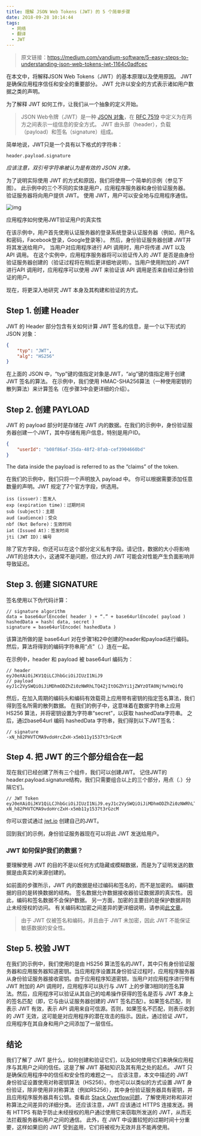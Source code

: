 ```yaml
---
title: 理解 JSON Web Tokens (JWT) 的 5 个简单步骤
date: 2018-09-28 10:14:44
tags: 
  - 网络
  - 翻译
  - JWT
---
```


> 原文链接：https://medium.com/vandium-software/5-easy-steps-to-understanding-json-web-tokens-jwt-1164c0adfcec

在本文中，将解释JSON Web Tokens（JWT）的基本原理以及使用原因。 JWT 是确保应用程序信任和安全的重要部分。 JWT 允许以安全的方式表示诸如用户数据之类的声明。

为了解释 JWT 如何工作，让我们从一个抽象的定义开始。

> JSON Web令牌（JWT）是一种 [JSON 对象](http://www.w3schools.com/json/)，在 [RFC 7519](https://tools.ietf.org/html/rfc7519) 中定义为在两方之间表示一组信息的安全方式。 JWT 由头部（header），负载（payload）和签名（signature）组成。


简单地说，JWT只是一个具有以下格式的字符串：

```
header.payload.signature
```

*应该注意，双引号字符串被认为是有效的 JSON 对象。*

<!-- more -->

为了说明实际使用 JWT 的方式和原因，我们将使用一个简单的示例（参见下图）。 此示例中的三个不同的实体是用户，应用程序服务器和身份验证服务器。 验证服务器将向用户提供 JWT。 使用 JWT，用户可以安全地与应用程序通信。

![img](https://cdn-images-1.medium.com/max/1600/1*SSXUQJ1dWjiUrDoKaaiGLA.png)

应用程序如何使用JWT验证用户的真实性



在该示例中，用户首先使用认证服务器的登录系统登录认证服务器（例如，用户名和密码，Facebook登录，Google登录等）。 然后，身份验证服务器创建 JWT并将其发送给用户。 当用户对应用程序进行 API 调用时，用户将传递 JWT 以及 API 调用。 在这个实例中，应用程序服务器将可以验证传入的 JWT 是否是由身份验证服务器创建的（验证过程将在稍后更详细地说明）。当用户使用附加的 JWT 进行API 调用时，应用程序可以使用 JWT 来验证该 API 调用是否来自经过身份验证的用户。

现在，将更深入地研究 JWT 本身及其构建和验证的方式。



## Step 1. 创建 Header

JWT 的 Header 部分包含有关如何计算 JWT 签名的信息，是一个以下形式的 JSON 对象：

```JSON
{
    "typ": "JWT",
    "alg": "HS256"
}
```

在上面的 JSON 中，“typ”键的值指定对象是JWT，“alg”键的值指定用于创建 JWT 签名的算法。 在示例中，我们使用 HMAC-SHA256算法（一种使用密钥的散列算法）来计算签名（在步骤3中会更详细的介绍）。

## Step 2. 创建 PAYLOAD

JWT 的 payload 部分时是存储在 JWT 内的数据。在我们的示例中，身份验证服务器创建一个JWT，其中存储有用户信息，特别是用户ID。

```json
{
    "userId": "b08f86af-35da-48f2-8fab-cef3904660bd"
}
```

The data inside the payload is referred to as the “claims” of the token.

在我们的示例中，我们只将一个声明放入 payload 中。 你可以根据需要添加任意数量的声明。JWT 规定了7个官方字段，供选用。

```
iss (issuer)：签发人
exp (expiration time)：过期时间
sub (subject)：主题
aud (audience)：受众
nbf (Not Before)：生效时间
iat (Issued At)：签发时间
jti (JWT ID)：编号
```

除了官方字段，你还可以在这个部分定义私有字段。请记住，数据的大小将影响JWT的总体大小，这通常不是问题，但过大的 JWT 可能会对性能产生负面影响并导致延迟。

## Step 3. 创建 SIGNATURE

签名使用以下伪代码计算：

```
// signature algorithm
data = base64urlEncode( header ) + “.” + base64urlEncode( payload )
hashedData = hash( data, secret )
signature = base64urlEncode( hashedData )
```

该算法所做的是 base64url 对在步骤1和2中创建的header和payload进行编码。然后，算法将得到的编码字符串用“点”（.）连在一起。

在示例中，header 和 payload 被 base64url 编码为：

```
// header
eyJ0eXAiOiJKV1QiLCJhbGciOiJIUzI1NiJ9
// payload
eyJ1c2VySWQiOiJiMDhmODZhZi0zNWRhLTQ4ZjItOGZhYi1jZWYzOTA0NjYwYmQifQ
```

然后，在加入周期的编码头和编码有效载荷上应用带有密钥的指定签名算法，我们得到签名所需的散列数据。 在我们的例子中，这意味着在数据字符串上应用 HS256 算法，并将密钥设置为字符串“secret”，以获取 hashedData字符串。 之后，通过base64url 编码 hashedData 字符串，我们得到以下JWT签名：

```
// signature
-xN_h82PHVTCMA9vdoHrcZxH-x5mb11y1537t3rGzcM
```

## Step 4. 把 JWT 的三个部分组合在一起

现在我们已经创建了所有三个组件，我们可以创建JWT。 记住JWT的header.payload.signature结构，我们只需要组合以上的三个部分，用点（.）分隔它们。

```
// JWT Token
eyJ0eXAiOiJKV1QiLCJhbGciOiJIUzI1NiJ9.eyJ1c2VySWQiOiJiMDhmODZhZi0zNWRhLTQ4ZjItOGZhYi1jZWYzOTA0NjYwYmQifQ.-xN_h82PHVTCMA9vdoHrcZxH-x5mb11y1537t3rGzcM
```

你可以尝试通过 [jwt.io](http://jwt.io/) 创建自己的JWT。

回到我们的示例，身份验证服务器现在可以将此 JWT 发送给用户。

### JWT 如何保护我们的数据？

要理解使用 JWT 的目的不是以任何方式隐藏或模糊数据，而是为了证明发送的数据是由真实的来源创建的。

如前面的步骤所示，JWT 内的数据是经过编码和签名的，而不是加密的。 编码数据的目的是转换数据的结构。 签名数据允许数据接收器验证数据源的真实性。 因此，编码和签名数据不会保护数据。 另一方面，加密的主要目的是保护数据并防止未经授权的访问。 有关编码和加密之间差异的更详细说明，请参阅[此文章](https://danielmiessler.com/study/encoding-encryption-hashing-obfuscation/#encoding)。

> 由于 JWT 仅被签名和编码，并且由于 JWT 未加密，因此 JWT 不能保证敏感数据的安全性。

## Step 5. 校验 JWT

在我们的示例中，我们使用的是由 HS256 算法签名的JWT，其中只有身份验证服务器和应用服务器知道密钥。当应用程序设置其身份验证过程时，应用程序服务器从身份验证服务器接收密钥。由于应用程序知道密钥，当用户对应用程序进行带有 JWT 附加的 API 调用时，应用程序可以执行与 JWT 上的步骤3相同的签名算法。然后，应用程序可以验证从其自己的哈希操作获得的签名是否与 JWT 本身上的签名匹配（即，它与由认证服务器创建的 JWT 签名匹配）。如果签名匹配，则表示 JWT 有效，表示 API 调用来自可信源。否则，如果签名不匹配，则表示收到的 JWT 无效，这可能是对应用程序的潜在攻击的指示。因此，通过验证 JWT，应用程序在其自身和用户之间添加了一层信任。

## 结论

我们了解了 JWT 是什么，如何创建和验证它们，以及如何使用它们来确保应用程序与其用户之间的信任。这是了解 JWT 基础知识及其有用之处的起点。 JWT 只是确保应用程序中的信任和安全性的难题之一。
应该注意，本文中描述的 JWT 身份验证设置使用对称密钥算法（HS256）。你也可以以类似的方式设置 JWT 身份验证，除非使用非对称算法（例如RS256），其中身份验证服务器具有密钥，并且应用程序服务器具有公钥。查看此 [Stack Overflow问题](https://stackoverflow.com/questions/39239051/rs256-vs-hs256-whats-the-difference)，了解使用对称和非对称算法之间差异的详细分类。
还应该注意，JWT 应该通过 HTTPS 连接发送。拥有 HTTPS 有助于防止未经授权的用户通过使用它来窃取所发送的 JWT，从而无法拦截服务器和用户之间的通信。
此外，在 JWT 中设置较短的过期时间十分重要，这样如果旧的 JWT 受到盗用，它们将被视为无效并且不能再使用。